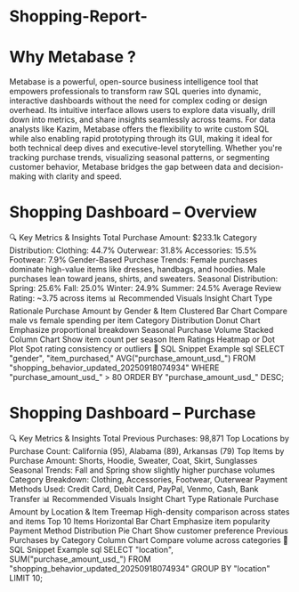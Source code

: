 # Shopping-Report-
# Why Metabase ? 
Metabase is a powerful, open-source business intelligence tool that empowers professionals to transform raw SQL queries into dynamic, interactive dashboards without the need for complex coding or design overhead. Its intuitive interface allows users to explore data visually, drill down into metrics, and share insights seamlessly across teams. For data analysts like Kazim, Metabase offers the flexibility to write custom SQL while also enabling rapid prototyping through its GUI, making it ideal for both technical deep dives and executive-level storytelling. Whether you're tracking purchase trends, visualizing seasonal patterns, or segmenting customer behavior, Metabase bridges the gap between data and decision-making with clarity and speed.

# Shopping Dashboard – Overview
🔍 Key Metrics & Insights
Total Purchase Amount: $233.1k
Category Distribution:
Clothing: 44.7%
Outerwear: 31.8%
Accessories: 15.5%
Footwear: 7.9%
Gender-Based Purchase Trends:
Female purchases dominate high-value items like dresses, handbags, and hoodies.
Male purchases lean toward jeans, shirts, and sweaters.
Seasonal Distribution:
Spring: 25.6%
Fall: 25.0%
Winter: 24.9%
Summer: 24.5%
Average Review Rating: ~3.75 across items
📊 Recommended Visuals
Insight	Chart Type	Rationale
Purchase Amount by Gender & Item	Clustered Bar Chart	Compare male vs female spending per item
Category Distribution	Donut Chart	Emphasize proportional breakdown
Seasonal Purchase Volume	Stacked Column Chart	Show item count per season
Item Ratings	Heatmap or Dot Plot	Spot rating consistency or outliers
🧠 SQL Snippet Example
sql
SELECT "gender", "item_purchased," AVG("purchase_amount_usd_") 
FROM "shopping_behavior_updated_20250918074934"
WHERE "purchase_amount_usd_" > 80
ORDER BY "purchase_amount_usd_" DESC;

# Shopping Dashboard – Purchase
🔍 Key Metrics & Insights
Total Previous Purchases: 98,871
Top Locations by Purchase Count:
California (95), Alabama (89), Arkansas (79)
Top Items by Purchase Amount:
Shorts, Hoodie, Sweater, Coat, Skirt, Sunglasses
Seasonal Trends:
Fall and Spring show slightly higher purchase volumes
Category Breakdown:
Clothing, Accessories, Footwear, Outerwear
Payment Methods Used: Credit Card, Debit Card, PayPal, Venmo, Cash, Bank Transfer
📊 Recommended Visuals
Insight	Chart Type	Rationale
Purchase Amount by Location & Item	Treemap	High-density comparison across states and items
Top 10 Items	Horizontal Bar Chart	Emphasize item popularity
Payment Method Distribution	Pie Chart	Show customer preference
Previous Purchases by Category	Column Chart	Compare volume across categories
🧠 SQL Snippet Example
sql
SELECT "location", SUM("purchase_amount_usd_") 
FROM "shopping_behavior_updated_20250918074934"
GROUP BY "location"
LIMIT 10;
